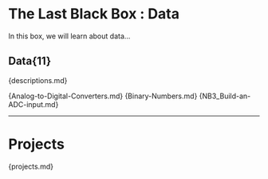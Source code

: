 # The Last Black Box : Data
In this box, we will learn about data...

## Data{11}
{descriptions.md}

{Analog-to-Digital-Converters.md}
{Binary-Numbers.md}
{NB3_Build-an-ADC-input.md}

---

# Projects
{projects.md}
